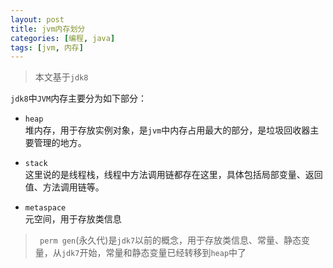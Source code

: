 ```yaml
---
layout: post
title: jvm内存划分
categories: [编程, java]
tags: [jvm, 内存]
---
```


> 本文基于`jdk8`

`jdk8`中`JVM`内存主要分为如下部分：

* `heap`   
堆内存，用于存放实例对象，是`jvm`中内存占用最大的部分，是垃圾回收器主要管理的地方。

* `stack`   
这里说的是线程栈，线程中方法调用链都存在这里，具体包括局部变量、返回值、方法调用链等。

* `metaspace`    
元空间，用于存放类信息

>` perm gen`(永久代)是`jdk7`以前的概念，用于存放类信息、常量、静态变量，从`jdk7`开始，常量和静态变量已经转移到`heap`中了